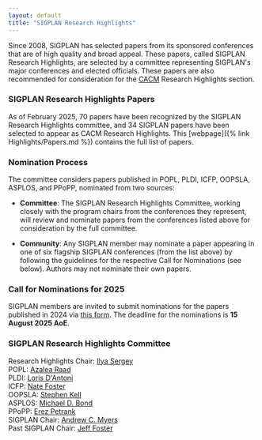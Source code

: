```yaml
---
layout: default
title: "SIGPLAN Research Highlights"
---
```


Since 2008, SIGPLAN has selected papers from its sponsored conferences
that are of high quality and broad appeal.  These papers, called
SIGPLAN Research Highlights, are selected by a committee representing
SIGPLAN's major conferences and elected officials.  These papers are
also recommended for consideration for the
[CACM](http://cacm.acm.org/) Research Highlights section.

### SIGPLAN Research Highlights Papers

As of February 2025, 70 papers have been recognized by the SIGPLAN
Research Highlights committee, and 34 SIGPLAN papers have been
selected to appear as CACM Research Highlights. This [webpage]({% link
Highlights/Papers.md %}) contains the full list of papers.


### Nomination Process

The committee considers papers published in POPL, PLDI, ICFP, OOPSLA,
ASPLOS, and PPoPP, nominated from two sources:

- **Committee**: The SIGPLAN Research Highlights Committee, working
  closely with the program chairs from the conferences they represent,
  will review and nominate papers from the conferences listed above
  for consideration by the full committee.

- **Community**: Any SIGPLAN member may nominate a paper appearing in
  one of six flagship SIGPLAN conferences (from the list above) by
  following the guidelines for the respective Call for Nominations
  (see below). Authors may not nominate their own papers.
  
### Call for Nominations for 2025

SIGPLAN members are invited to submit nominations for the papers
published in 2024 via [this
form](https://forms.gle/4xyj1eRZKjkUKC6j6). The deadline for the
nominations is **15 August 2025 AoE**.

### SIGPLAN Research Highlights Committee

Research Highlights Chair: [Ilya Sergey](https://ilyasergey.net/)  
POPL: [Azalea Raad](https://www.soundandcomplete.org/)  
PLDI: [Loris D'Antoni](https://cseweb.ucsd.edu/~ldantoni/)  
ICFP: [Nate Foster](https://www.cs.cornell.edu/~jnfoster/)  
OOPSLA: [Stephen Kell](https://www.kcl.ac.uk/people/stephen-kell)  
ASPLOS: [Michael D. Bond](https://mdbond.github.io/)  
PPoPP: [Erez Petrank](http://www.cs.technion.ac.il/~erez/)  
SIGPLAN Chair: [Andrew C. Myers](https://www.cs.cornell.edu/andru/)  
Past SIGPLAN Chair: [Jeff Foster](https://www.eecs.tufts.edu/~jfoster/)  

<!-- Past Chair, [Emery Berger](http://www.emeryberger.org/), [emery@cs.umass.edu](mailto:emery@cs.umass.edu)   -->


<!-- Further information about the review process that the committee uses -->
<!-- is included in the original -->
<!-- [proposal]({% link sites/default/files/CACM-nominating-committee-proposal.pdf %}). -->
